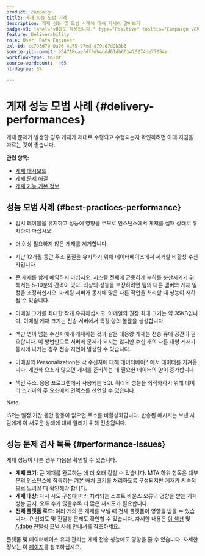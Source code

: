 ```yaml
---
product: campaign
title: 게재 성능 모범 사례
description: 게재 성능 및 모범 사례에 대해 자세히 알아보기
badge-v8: label="v8에도 적용됩니다." type="Positive" tooltip="Campaign v8에도 적용됩니다."
feature: Deliverability
role: User, Data Engineer
exl-id: cc793d7b-0a26-4a75-97ed-d79c87d9b3b8
source-git-commit: e34718caefdf5db4ddd61db601420274be77054e
workflow-type: tm+mt
source-wordcount: '465'
ht-degree: 5%

---
```


# 게재 성능 모범 사례 {#delivery-performances}

게재 문제가 발생할 경우 게재가 제대로 수행되고 수행되는지 확인하려면 아래 지침을 따르는 것이 좋습니다.

**관련 항목:**

* [게재 대시보드](delivery-dashboard.md)
* [게재 문제 해결](delivery-troubleshooting.md)
* [게재 기능 기본 정보](about-deliverability.md)

## 성능 모범 사례 {#best-practices-performance}

* 임시 테이블을 유지하고 성능에 영향을 주므로 인스턴스에서 게재를 실패 상태로 유지하지 마십시오.

* 더 이상 필요하지 않은 게재를 제거합니다.

* 지난 12개월 동안 주소 품질을 유지하기 위해 데이터베이스에서 제거할 비활성 수신자입니다.

* 큰 게재를 함께 예약하지 마십시오. 시스템 전체에 균등하게 부하를 분산시키기 위해서는 5-10분의 간격이 있다. 최상의 성능을 보장하려면 팀의 다른 멤버와 게재 일정을 조정하십시오. 마케팅 서버가 동시에 많은 다른 작업을 처리할 때 성능이 저하될 수 있습니다.

* 이메일 크기를 최대한 작게 유지하십시오. 이메일의 권장 최대 크기는 약 35KB입니다. 이메일 게재 크기는 전송 서버에서 특정 양의 볼륨을 생성합니다.

* 백만 명이 넘는 수신자에게 게재하는 것과 같은 대용량 게재는 전송 큐에 공간이 필요합니다. 이 방법만으로 서버에 문제가 되지는 않지만 수십 개의 다른 대형 게재가 동시에 나가는 경우 전송 지연이 발생할 수 있습니다.

* 이메일의 Personalization은 각 수신자에 대해 데이터베이스에서 데이터를 가져옵니다. 개인화 요소가 많으면 게재를 준비하는 데 필요한 데이터의 양이 증가합니다.

* 색인 주소. 응용 프로그램에서 사용되는 SQL 쿼리의 성능을 최적화하기 위해 데이터 스키마의 주 요소에서 인덱스를 선언할 수 있습니다.

>[!NOTE]
>
>ISP는 일정 기간 동안 활동이 없으면 주소를 비활성화합니다. 반송된 메시지는 보낸 사람에게 이 새로운 상태에 대해 알리기 위해 전송됩니다.

## 성능 문제 검사 목록 {#performance-issues}

게재 성능이 나쁜 경우 다음을 확인할 수 있습니다.

* **게재 크기**: 큰 게재를 완료하는 데 더 오래 걸릴 수 있습니다. MTA 하위 항목은 대부분의 인스턴스에 작동하는 기본 배치 크기를 처리하도록 구성되지만 게재가 지속적으로 느려질 때 확인해야 합니다.
* **게재 대상**: 다시 시도 구성에 따라 처리되는 소프트 바운스 오류의 영향을 받는 게재 성능 금지. 오류 수가 많을수록 더 많은 재시도가 필요합니다.
* **전체 플랫폼 로드**: 여러 개의 큰 게재를 보낼 때 전체 플랫폼이 영향을 받을 수 있습니다. IP 신뢰도 및 전달성 문제도 확인할 수 있습니다. 자세한 내용은 [이 섹션](about-deliverability.md) 및 [Adobe 전달성 모범 사례 안내서](https://experienceleague.adobe.com/docs/deliverability-learn/deliverability-best-practice-guide/introduction.html?lang=ko)를 참조하세요.

플랫폼 및 데이터베이스 유지 관리는 게재 전송 성능에도 영향을 줄 수 있습니다. 자세한 정보는 이 [페이지](../../production/using/database-performances.md)를 참조하십시오.
